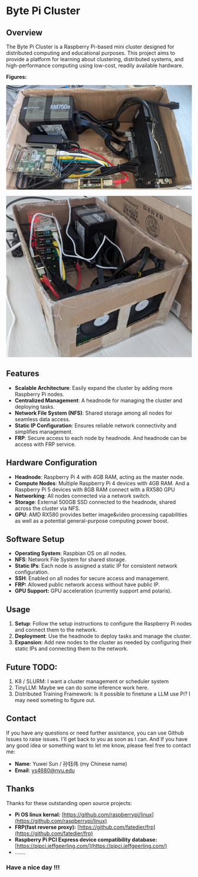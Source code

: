 # Byte Pi Cluster

## Overview

The Byte Pi Cluster is a Raspberry Pi-based mini cluster designed for distributed computing and educational purposes. This project aims to provide a platform for learning about clustering, distributed systems, and high-performance computing using low-cost, readily available hardware.

 **Figures:**

![3801720189143_.pic.jpg](Byte%20Pi%20Cluster%20b5e87014792a40479015049cb773c96e/3801720189143_.pic.jpg)

![3771720189137_.pic.jpg](Byte%20Pi%20Cluster%20b5e87014792a40479015049cb773c96e/275e437b-a549-4af5-9e3a-8109abf61e69.png)

## Features

- **Scalable Architecture**: Easily expand the cluster by adding more Raspberry Pi nodes.
- **Centralized Management**: A headnode for managing the cluster and deploying tasks.
- **Network File System (NFS)**: Shared storage among all nodes for seamless data access.
- **Static IP Configuration**: Ensures reliable network connectivity and simplifies management.
- **FRP**: Secure access to each node by headnode. And headnode can be access with FRP service.

## Hardware Configuration

- **Headnode**: Raspberry Pi 4 with 4GB RAM, acting as the master node.
- **Compute Nodes**: Multiple Raspberry Pi 4 devices with 4GB RAM. And a Raspberry Pi 5 devices with 8GB RAM connect with a RX580 GPU
- **Networking**: All nodes connected via a network switch.
- **Storage**: External 500GB SSD connected to the headnode, shared across the cluster via NFS.
- **GPU**: AMD RX580 provides better image&video processing capabilities as well as a potential general-purpose computing power boost.

## Software Setup

- **Operating System**: Raspbian OS on all nodes.
- **NFS**: Network File System for shared storage.
- **Static IPs**: Each node is assigned a static IP for consistent network configuration.
- **SSH**: Enabled on all nodes for secure access and management.
- **FRP:** Allowed public network access without have public IP.
- **GPU Support:** GPU acceleration (currently support amd polaris).

## Usage

1. **Setup**: Follow the setup instructions to configure the Raspberry Pi nodes and connect them to the network.
2. **Deployment**: Use the headnode to deploy tasks and manage the cluster.
3. **Expansion**: Add new nodes to the cluster as needed by configuring their static IPs and connecting them to the network.

## Future TODO:

1. K8 / SLURM: I want a cluster management or scheduler system
2. TinyLLM: Maybe we can do some inference work here.
3. Distributed Training Framework: Is it possible to finetune a LLM use Pi? I may need someting to figure out.

## Contact

If you have any questions or need further assistance, you can use Github Issues to raise issues. I'll get back to you as soon as I can. And If you have any good idea or something want to let me know, please feel free to contact me:

- **Name**: Yuwei Sun / 孙钰伟 (my Chinese name)
- **Email**: [ys4680@nyu.edu](mailto:ys4680@nyu.edu)

## Thanks

Thanks for these outstanding open source projects:

- **Pi OS linux kernal:** [https://github.com/raspberrypi/linux](https://github.com/raspberrypi/linux)
- **FRP(fast reverse proxy):** [https://github.com/fatedier/frp](https://github.com/fatedier/frp)
- **Raspberry Pi PCI Express device compatibility database:** [https://pipci.jeffgeerling.com/](https://pipci.jeffgeerling.com/)
- …….

### Have a nice day !!!